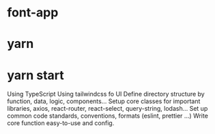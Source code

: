 # font-app

# yarn

# yarn start

Using TypeScript
Using tailwindcss fo UI
Define directory structure by function, data, logic, components...
Setup core classes for important libraries, axios, react-router, react-select, query-string, lodash...
Set up common code standards, conventions, formats (eslint, prettier ...)
Write core function easy-to-use and config.
